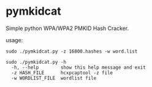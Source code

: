 # pymkidcat
Simple python WPA/WPA2 PMKID Hash Cracker.

usage:
    
    sudo ./pymkidcat.py -z 16800.hashes -w word.list
    
    sudo ./pymkidcat.py -h
      -h, --help        show this help message and exit
      -z HASH_FILE      hcxpcaptool -z file
      -w WORDLIST_FILE  wordlist file

